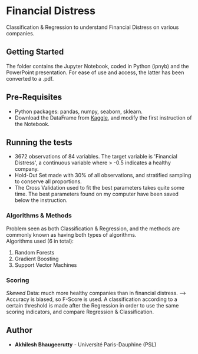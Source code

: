 # Financial Distress

Classification & Regression to understand Financial Distress on various companies. 

## Getting Started

The folder contains the Jupyter Notebook, coded in Python (ipnyb) and the PowerPoint presentation. For ease of use and access, the latter has been converted to a .pdf.

## Pre-Requisites

- Python packages: pandas, numpy, seaborn, sklearn.
- Download the DataFrame from [Kaggle](https://www.kaggle.com/shebrahimi/financial-distress), and modify the first instruction of the Notebook. 

## Running the tests

- 3672 observations of 84 variables. The target variable is 'Financial Distress', a continuous variable where > -0.5 indicates a healthy company. 
- Hold-Out Set made with 30% of all observations, and stratified sampling to conserve all proportions.
- The Cross Validation used to fit the best parameters takes quite some time. The best parameters found on my computer have been saved below the instruction. 

### Algorithms & Methods

Problem seen as both Classification & Regression, and the methods are commonly known as having both types of algorithms. <br>
Algorithms used (6 in total): 
  1. Random Forests
  2. Gradient Boosting
  3. Support Vector Machines
  

### Scoring

*Skewed* Data: much more healthy companies than in financial distress. --> Accuracy is biased, so F-Score is used.
A classification according to a certain threshold is made after the Regression in order to use the same scoring indicators, and compare Regression & Classification.

## Author

* **Akhilesh Bhaugeerutty** - Université Paris-Dauphine (PSL)
